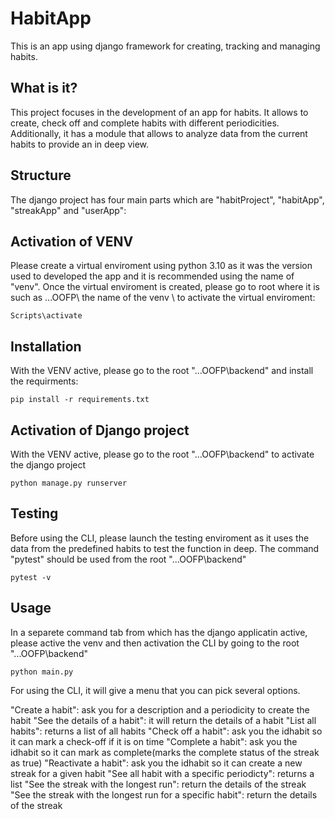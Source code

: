 # HabitApp

This is an app using django framework for creating, tracking and managing habits.

## What is it?

This project focuses in the development of an app for habits. It allows to create, check off and complete habits with different periodicities. Additionally, it has a module that allows to analyze data from the current habits to provide an in deep view. 

## Structure

The django project has four main parts which are "habitProject", "habitApp", "streakApp" and "userApp":

## Activation of VENV

Please create a virtual enviroment using python 3.10 as it was the version used to developed the app and it is recommended using the name of "venv". Once the virtual enviroment is created, please go to root where it is such as ...OOFP\ the name of the venv \ to activate the virtual enviroment:

```shell
Scripts\activate
```

## Installation

With the VENV active, please go to the root "...OOFP\backend\" and install the requirments:

```shell
pip install -r requirements.txt
```

## Activation of Django project

With the VENV active, please go to the root "...OOFP\backend\" to activate the django project

```shell
python manage.py runserver 
```

## Testing

Before using the CLI, please launch the testing enviroment as it uses the data from the predefined habits to test the function in deep. The command "pytest" should be used from the root "...OOFP\backend\"

```shell
pytest -v
```

## Usage

In a separete command tab from which has the django applicatin active, please active the venv and then activation the CLI by going to the root "...OOFP\backend\"

```shell
python main.py
```
For using the CLI, it will give a menu that you can pick several options.

"Create a habit": ask you for a description and a periodicity to create the habit
"See the details of a habit": it will return the details of a habit
"List all habits": returns a list of all habits
"Check off a habit": ask you the idhabit so it can mark a check-off if it is on time
"Complete a habit": ask you the idhabit so it can mark as complete(marks the complete status of the streak as true)
"Reactivate a habit": ask you the idhabit so it can create a new streak for a given habit 
"See all habit with a specific periodicty": returns a list
"See the streak with the longest run": return the details of the streak
"See the streak with the longest run for a specific habit": return the details of the streak

